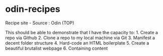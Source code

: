 # odin-recipes
Recipe site - Source : Odin (TOP)

This should be able to demonstrate that I have the capacity to:
	1. Create a repo via Github
	2. Clone a repo to my local machine via Git
	3. Manifest a decent folder structure
	4. Hard-code an HTML boilerplate
	5. Create a beautiful brutalist webpage
	6. Containing content 

